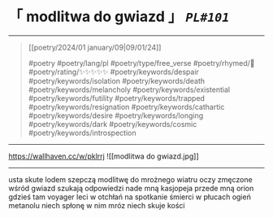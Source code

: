 # &#12300; modlitwa do gwiazd &#12301; *`PL#101`*

---

> [[poetry/2024/01 january/09|09/01/24]]
> 
> #poetry 
> #poetry/lang/pl
> #poetry/type/free_verse 
> #poetry/rhymed/🔴 
> #poetry/rating/✨✨✨✨✨ 
> #poetry/keywords/despair #poetry/keywords/isolation #poetry/keywords/death #poetry/keywords/melancholy #poetry/keywords/existential #poetry/keywords/futility #poetry/keywords/trapped #poetry/keywords/resignation #poetry/keywords/cathartic #poetry/keywords/desire #poetry/keywords/longing #poetry/keywords/dark #poetry/keywords/cosmic #poetry/keywords/introspection 

---

https://wallhaven.cc/w/pklrrj
![[modlitwa do gwiazd.jpg]]

---

usta skute lodem
szepczą modlitwę
do mrożnego wiatru
oczy zmęczone
wśród gwiazd
szukają odpowiedzi
nade mną kasjopeja
przede mną orion
gdzieś tam voyager leci
w otchłań
na spotkanie śmierci
w płucach ogień metanolu
niech spłonę w nim
mróz niech skuje kości